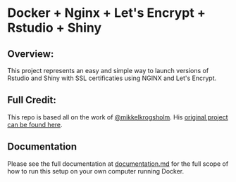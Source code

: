# Docker + Nginx + Let's Encrypt + Rstudio + Shiny

## Overview:
This project represents an easy and simple way to launch versions of Rstudio and Shiny with
SSL certificaties using NGINX and Let's Encrypt.

## Full Credit:
This repo is based all on the work of [@mikkelkrogsholm](https://github.com/mikkelkrogsholm/).
His [original project can be found here](https://github.com/mikkelkrogsholm/encrypted_dashboard).

## Documentation
Please see the full documentation at [documentation.md](documentation.md)
for the full scope of how to run this setup on your own computer running Docker.
